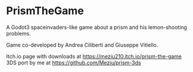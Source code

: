 # PrismTheGame
A Godot3 spaceinvaders-like game about a prism and his lemon-shooting problems.

Game co-developed by Andrea Ciliberti and Giuseppe Vitiello.

Itch.io page with downloads at https://meziu210.itch.io/prism-the-game
3DS port by me at https://github.com/Meziu/prism-3ds
